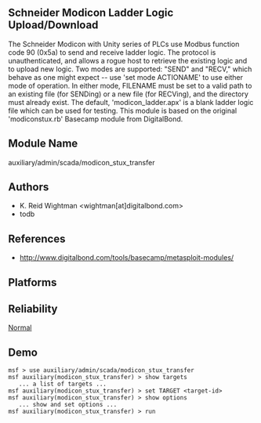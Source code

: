 ## Schneider Modicon Ladder Logic Upload/Download

The Schneider Modicon with Unity series of PLCs use Modbus 
function code 90 (0x5a) to send and receive ladder logic. 
The protocol is unauthenticated, and allows a rogue host to 
retrieve the existing logic and to upload new logic. Two 
modes are supported: "SEND" and "RECV," which behave as one 
might expect -- use 'set mode ACTIONAME' to use either mode 
of operation. In either mode, FILENAME must be set to a 
valid path to an existing file (for SENDing) or a new file 
(for RECVing), and the directory must already exist. The 
default, 'modicon_ladder.apx' is a blank ladder logic file 
which can be used for testing. This module is based on the 
original 'modiconstux.rb' Basecamp module from DigitalBond.


## Module Name
auxiliary/admin/scada/modicon_stux_transfer

## Authors
* K. Reid Wightman <wightman[at]digitalbond.com>
* todb


## References
* http://www.digitalbond.com/tools/basecamp/metasploit-modules/




## Platforms


## Reliability
[Normal](https://github.com/rapid7/metasploit-framework/wiki/Exploit-Ranking)

## Demo

```
msf > use auxiliary/admin/scada/modicon_stux_transfer
msf auxiliary(modicon_stux_transfer) > show targets
   ... a list of targets ...
msf auxiliary(modicon_stux_transfer) > set TARGET <target-id>
msf auxiliary(modicon_stux_transfer) > show options
   ... show and set options ...
msf auxiliary(modicon_stux_transfer) > run
```
    
    
